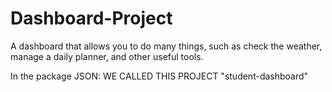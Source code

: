 # Dashboard-Project
A dashboard that allows you to do many things, such as check the weather, manage a daily planner, and other useful tools.



In the package JSON: WE CALLED THIS PROJECT "student-dashboard"